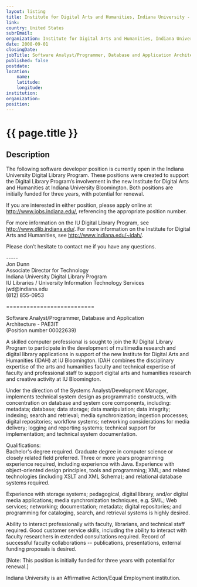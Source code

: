 ```yaml
---
layout: listing
title: Institute for Digital Arts and Humanities, Indiana University - Software Analyst/Programmer, Database and Application Architecture - PAE3I
link:
country: United States
subrEmail: 
organization: Institute for Digital Arts and Humanities, Indiana University 
date: 2008-09-01
closingDate: 
jobTitle: Software Analyst/Programmer, Database and Application Architecture - PAE3I
published: false
postdate:
location:
    name: 
    latitude: 
    longitude: 
institution: 
organization: 
position: 
--- 
```



# {{ page.title }}

## Description



<p>The
following software developer position is currently open in the Indiana University Digital Library Program. These positions were created to support the Digital Library Program’s involvement in the new Institute for Digital Arts and Humanities at Indiana University Bloomington. Both positions are initially
funded for three years, with potential for renewal.
</p>
<p>
If you are interested in either position, please apply online at <a href="http://www.jobs.indiana.edu/">http://www.jobs.indiana.edu/</a>, referencing the appropriate position number.
</p>
<p>

For more information on the IU Digital Library Program, see <a href="http://www.dlib.indiana.edu/">http://www.dlib.indiana.edu/</a>. For more information on the Institute for Digital Arts and Humanities, see <a href="http://www.indiana.edu/~idah/">http://www.indiana.edu/~idah/</a>.
</p>
<p>
Please don’t hesitate to contact me if you have any questions.
</p>
<p>
-----<br/>
Jon Dunn<br/>
Associate Director for Technology<br/>
Indiana University Digital Library Program<br/>
IU Libraries / University Information Technology Services<br/>
jwd@indiana.edu<br/>
(812) 855-0953<br/>
</p>
<p>
==========================
</p>
<p>
Software Analyst/Programmer, Database and Application<br/> Architecture - PAE3IT<br/>
(Position number 00022639)
</p>
<p>
A skilled computer professional is sought to join the IU Digital Library Program to participate in the development of multimedia research and digital library applications in support of the new Institute for Digital Arts and Humanities (IDAH) at IU Bloomington. IDAH combines the disciplinary expertise of the arts and humanities faculty and technical expertise of faculty and professional staff to support digital arts and humanities research and creative activity at IU Bloomington.
</p>
<p>
Under the direction of the Systems Analyst/Development Manager, implements technical system design as programmatic constructs, with concentration on database and system core components, including: metadata; database; data storage; data manipulation; data integrity; indexing; search and retrieval; media synchronization; ingestion processes; digital repositories; workflow systems; networking considerations for media delivery; logging and reporting systems; technical support for implementation; and technical system documentation.
</p>
<p>
Qualifications:<br/>
Bachelor's degree required. Graduate degree in computer science or closely related field preferred. Three or more years programming experience required, including experience with Java. Experience with object-oriented design principles, tools and programming; XML; and related technologies (including XSLT and XML Schema); and relational database systems required.
</p>
<p>
Experience with storage systems; pedagogical, digital library, and/or digital media applications; media synchronization techniques, e.g. SMIL; Web services; networking; documentation; metadata; digital repositories; and programming for cataloging, search, and retrieval systems is highly desired.
</p>
<p>
Ability to interact professionally with faculty, librarians, and technical staff required. Good customer service skills, including the ability to interact with faculty researchers in extended consultations required. Record of successful faculty collaborations -- publications, presentations, external funding proposals is desired.
</p>
<p>
[Note: This position is initially funded for three years with potential for renewal.]
</p>
<p>
Indiana University is an Affirmative Action/Equal Employment institution.
</p>
